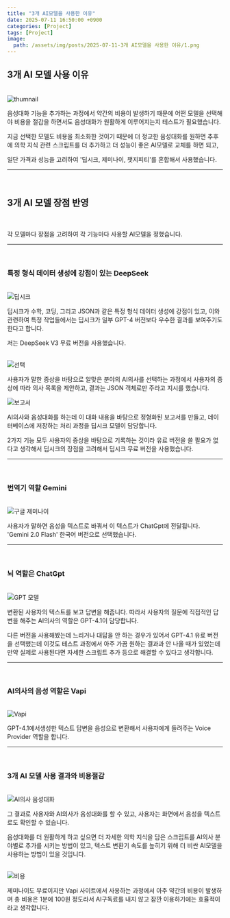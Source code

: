 ```yaml
---
title: "3개 AI모델을 사용한 이유"
date: 2025-07-11 16:50:00 +0900
categories: [Project]
tags: [Project]
image:
  path: /assets/img/posts/2025-07-11-3개 AI모델을 사용한 이유/1.png
---
```


## 3개 AI 모델 사용 이유

<br>

<img src="/assets/img/posts/2025-07-11-3개 AI모델을 사용한 이유/1.png" alt="thumnail">

<br>

음성대화 기능을 추가하는 과정에서 약간의 비용이 발생하기 때문에
어떤 모델을 선택해야 비용을 절감을 하면서도 음성대화가 원활하게 이루어지는지 테스트가 필요했습니다.

지금 선택한 모델도 비용을 최소화한 것이기 때문에
더 정교한 음성대화를 원하면 추후에 의학 지식 관련 스크립트를 더 추가하고
더 성능이 좋은 AI모델로 교체를 하면 되고,

일단 가격과 성능을 고려하여 '딥시크, 제미나이, 챗지피티'를 혼합해서 사용했습니다.

<hr>
<br>

## 3개 AI 모델 장점 반영

<br>

각 모델마다 장점을 고려하여 각 기능마다 사용할 AI모델을 정했습니다.

<hr>
<br>

### 특정 형식 데이터 생성에 강점이 있는 DeepSeek

<br>

<img src="/assets/img/posts/2025-07-11-3개 AI모델을 사용한 이유/3.png" alt="딥시크">

<br>

딥시크가 수학, 코딩, 그리고 JSON과 같은 특정 형식 데이터 생성에 강점이 있고,
이와 관련하여 특정 작업들에서는 딥시크가 일부 GPT-4 버전보다 우수한 결과를 보여주기도 한다고 합니다.

저는 DeepSeek V3 무료 버전을 사용했습니다.

<br>

<img src="/assets/img/posts/2025-07-11-3개 AI모델을 사용한 이유/2.png" alt="선택">

<br>

사용자가 말한 증상을 바탕으로 알맞은 분야의 AI의사를 선택하는 과정에서
사용자의 증상에 따라 의사 목록을 제안하고, 결과는 JSON 객체로만 주라고 지시를 했습니다.

<img src="/assets/img/posts/2025-07-11-3개 AI모델을 사용한 이유/7.png" alt="보고서">

<br>

AI의사와 음성대화를 하는데 이 대화 내용을 바탕으로 정형화된 보고서를 만들고,
데이터베이스에 저장하는 처리 과정을 딥시크 모델이 담당합니다.

2가지 기능 모두 사용자의 증상을 바탕으로 기록하는 것이라
유료 버전을 쓸 필요가 없다고 생각해서 딥시크의 장점을 고려해서 딥시크 무료 버전을 사용했습니다.

<hr>
<br>

### 번역기 역할 Gemini

<br>

<img src="/assets/img/posts/2025-07-11-3개 AI모델을 사용한 이유/6.png" alt="구글 제미나이">

<br>

사용자가 말하면 음성을 텍스트로 바꿔서 이 텍스트가 ChatGpt에 전달됩니다.
'Gemini 2.0 Flash' 한국어 버전으로 선택했습니다.

<hr>
<br>

### 뇌 역할은 ChatGpt

<br>

<img src="/assets/img/posts/2025-07-11-3개 AI모델을 사용한 이유/5.png" alt="GPT 모델">

<br>

변환된 사용자의 텍스트를 보고 답변을 해줍니다.
따라서 사용자의 질문에 직접적인 답변을 해주는 AI의사의 역할은 GPT-4.1이 담당합니다.

다른 버전을 사용해봤는데 느리거나 대답을 안 하는 경우가 있어서
GPT-4.1 유료 버전을 선택했는데
이것도 테스트 과정에서 아주 가끔 원하는 결과과 안 나올 때가 있었는데
만약 실제로 사용된다면 자세한 스크립트 추가 등으로 해결할 수 있다고 생각합니다.

<hr>
<br>

### AI의사의 음성 역할은 Vapi

<br>

<img src="/assets/img/posts/2025-07-11-3개 AI모델을 사용한 이유/8.png" alt="Vapi">

<br>

GPT-4.1에서생성한 텍스트 답변을 음성으로 변환해서 사용자에게 들려주는 Voice Provider 역할을 합니다.

<hr>
<br>

### 3개 AI 모델 사용 결과와 비용절감

<br>

<img src="/assets/img/posts/2025-07-11-3개 AI모델을 사용한 이유/4.png" alt="AI의사 음성대화">

그 결과로 사용자와 AI의사가 음성대화를 할 수 있고,
사용자는 화면에서 음성을 텍스트로도 확인할 수 있습니다.

음성대화를 더 원활하게 하고 싶으면
더 자세한 의학 지식을 담은 스크립트를 AI의사 분야별로 추가를 시키는 방법이 있고,
텍스트 변환기 속도를 높히기 위해 더 비싼 AI모델을 사용하는 방법이 있을 것입니다.

<br>

<img src="/assets/img/posts/2025-07-11-3개 AI모델을 사용한 이유/9.png" alt="비용">

제미나이도 무료이지만 Vapi 사이트에서 사용하는 과정에서 아주 약간의 비용이 발생하며
총 비용은 1분에 100원 정도라서 AI구독료를 내지 않고 잠깐 이용하기에는 효율적이라고 생각합니다.















